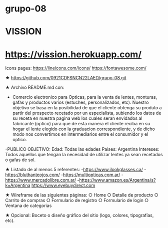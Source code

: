 # grupo-08

# VISSION

# https://vission.herokuapp.com/

Icons pages:
https://lineicons.com/icons/
https://fontawesome.com/

★ https://github.com/0921CDFSNCN22LAED/grupo-08.git

★ Archivo README.md con:

- Comercio electronico para Opticas, para la venta de lentes, monturas, gafas y productos varios (estuches, personalizados, etc).
  Nuestro objetivo se basa en la posibilidad de que el cliente
  obtenga su produto a partir del prospecto recetado por un especialista, subiendo los datos de su receta en nuestra pagina web los cuales seran envidados al fabricante (optico) para que de esta manera el cliente reciba en su hogar el lente elegido con la graduacion correspondiente, y de dicho modo nos convertimos en intermediarios entre el consumidor y el optico.

-PUBLICO OBJETIVO: Edad: Todas las edades
Paises: Argentina
Intereses: Todos aquellos que tengan la necesidad de utilizar lentes ya sean recetados o gafas de sol.

★ Listado de al menos 5 referentes: -https://www.ilookglasses.ca/ -https://bluthanteojos.com/ -https://multiopticas.com.ar/ -https://www.mercadolibre.com.ar/ -https://www.amazon.es/Argentina/s?k=Argentina
https://www.eyebuydirect.com

★ Wireframe de las siguientes páginas:
○ Home
○ Detalle de producto
○ Carrito de compras
○ Formulario de registro
○ Formulario de login
○ Ventana de categorias

★ Opcional: Boceto o diseño gráfico del sitio (logo, colores, tipografías, etc).
